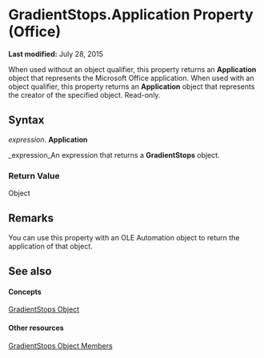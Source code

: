 
# GradientStops.Application Property (Office)

 **Last modified:** July 28, 2015

When used without an object qualifier, this property returns an  **Application** object that represents the Microsoft Office application. When used with an object qualifier, this property returns an **Application** object that represents the creator of the specified object. Read-only.

## Syntax

 _expression_. **Application**

 _expression_An expression that returns a  **GradientStops** object.


### Return Value

Object


## Remarks

You can use this property with an OLE Automation object to return the application of that object.


## See also


#### Concepts


 [GradientStops Object](365949f0-29b3-76e1-1163-2ac870f68f7a.md)
#### Other resources


 [GradientStops Object Members](9cab316d-3302-a119-b02b-54eea372acee.md)
